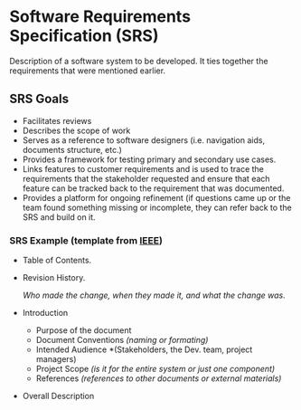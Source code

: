 # Software Requirements Specification (SRS)
Description of a software system to be developed. It ties together the requirements that were mentioned earlier.

## SRS Goals
- Facilitates reviews
- Describes the scope of work
- Serves as a reference to software designers (i.e. navigation aids, documents structure, etc.)
- Provides a framework for testing primary and secondary use cases.
- Links features to customer requirements and is used to trace the requirements that the stakeholder requested and ensure that each feature can be tracked back to the requirement that was documented.
- Provides a platform for ongoing refinement (if questions came up or the team found something missing or incomplete, they can refer back to the SRS and build on it.

### SRS Example (template from [IEEE](https://www.ieee.org/))
- Table of Contents.
- Revision History.

  *Who made the change, when they made it, and what the change was.*
  
- Introduction
  - Purpose of the document
  - Document Conventions *(naming or formating)*
  - Intended Audience *(Stakeholders, the Dev. team, project managers)
  - Project Scope *(is it for the entire system or just one component)*
  - References *(references to other documents or external materials)*

- Overall Description
